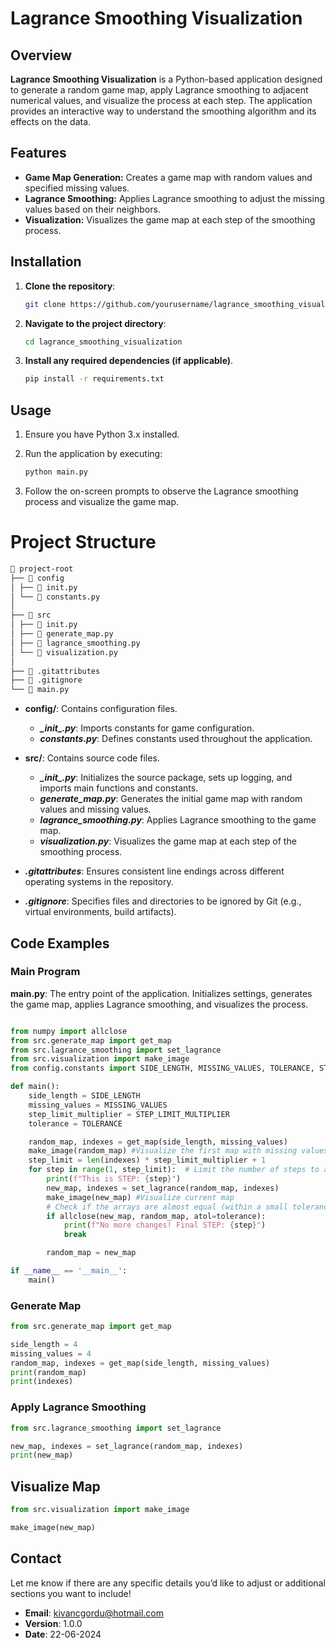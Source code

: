 # Lagrance Smoothing Visualization

## Overview

**Lagrance Smoothing Visualization** is a Python-based application designed to generate a random game map, apply Lagrance smoothing to adjacent numerical values, and visualize the process at each step. The application provides an interactive way to understand the smoothing algorithm and its effects on the data.

## Features

- **Game Map Generation:** Creates a game map with random values and specified missing values.
- **Lagrance Smoothing:** Applies Lagrance smoothing to adjust the missing values based on their neighbors.
- **Visualization:** Visualizes the game map at each step of the smoothing process.

## Installation
1. **Clone the repository**: 
    ```bash
    git clone https://github.com/yourusername/lagrance_smoothing_visualization.git
    ```

2. **Navigate to the project directory**:  
    ```bash
    cd lagrance_smoothing_visualization
    ```

3. **Install any required dependencies (if applicable)**.
    ```bash
    pip install -r requirements.txt
    ```

## Usage  
1. Ensure you have Python 3.x installed.

2. Run the application by executing:
    ```bash
    python main.py
    ```
3. Follow the on-screen prompts to observe the Lagrance smoothing process and visualize the game map.

# Project Structure
```markdown
📁 project-root
├── 📁 config
│ ├── 📄 init.py
│ └── 📄 constants.py
│
├── 📁 src
│ ├── 📄 init.py
│ ├── 📄 generate_map.py
│ ├── 📄 lagrance_smoothing.py
│ └── 📄 visualization.py
│
├── 📄 .gitattributes
├── 📄 .gitignore
└── 📄 main.py
```

- **config/**: Contains configuration files.
  - ***\__init__.py***: Imports constants for game configuration.
  - ***constants.py***: Defines constants used throughout the application.

- **src/**: Contains source code files.
  - ***\__init__.py***: Initializes the source package, sets up logging, and imports main functions and constants.
  - ***generate_map.py***: Generates the initial game map with random values and missing values.
  - ***lagrance_smoothing.py***: Applies Lagrance smoothing to the game map.
  - ***visualization.py***: Visualizes the game map at each step of the smoothing process.

- ***.gitattributes***: Ensures consistent line endings across different operating systems in the repository.

- ***.gitignore***: Specifies files and directories to be ignored by Git (e.g., virtual environments, build artifacts).

## Code Examples
### Main Program
**main.py**: The entry point of the application. Initializes settings, generates the game map, applies Lagrance smoothing, and visualizes the process.

```python

from numpy import allclose
from src.generate_map import get_map
from src.lagrance_smoothing import set_lagrance
from src.visualization import make_image
from config.constants import SIDE_LENGTH, MISSING_VALUES, TOLERANCE, STEP_LIMIT_MULTIPLIER

def main():
    side_length = SIDE_LENGTH
    missing_values = MISSING_VALUES
    step_limit_multiplier = STEP_LIMIT_MULTIPLIER
    tolerance = TOLERANCE

    random_map, indexes = get_map(side_length, missing_values)
    make_image(random_map) #Visualize the first map with missing values
    step_limit = len(indexes) * step_limit_multiplier + 1
    for step in range(1, step_limit):  # Limit the number of steps to avoid infinite loop
        print(f"This is STEP: {step}")
        new_map, indexes = set_lagrance(random_map, indexes)
        make_image(new_map) #Visualize current map
        # Check if the arrays are almost equal (within a small tolerance)
        if allclose(new_map, random_map, atol=tolerance):
            print(f"No more changes! Final STEP: {step}")
            break

        random_map = new_map

if __name__ == '__main__':
    main()
```


### Generate Map
```python
from src.generate_map import get_map

side_length = 4
missing_values = 4
random_map, indexes = get_map(side_length, missing_values)
print(random_map)
print(indexes)

```

### Apply Lagrance Smoothing
```python
from src.lagrance_smoothing import set_lagrance

new_map, indexes = set_lagrance(random_map, indexes)
print(new_map)

```

## Visualize Map
```python
from src.visualization import make_image

make_image(new_map)

```

## Contact
Let me know if there are any specific details you’d like to adjust or additional sections you want to include!  
* **Email**: kivancgordu@hotmail.com
* **Version**: 1.0.0
* **Date**: 22-06-2024
